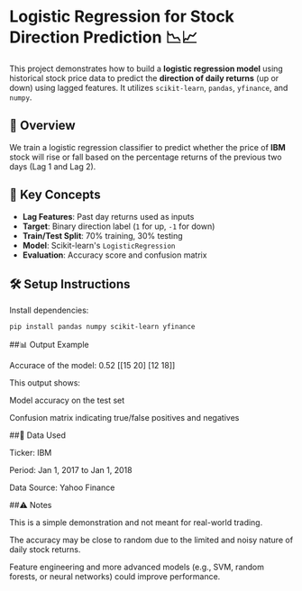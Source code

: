 # Logistic Regression for Stock Direction Prediction 📉📈

This project demonstrates how to build a **logistic regression model** using historical stock price data to predict the **direction of daily returns** (up or down) using lagged features. It utilizes `scikit-learn`, `pandas`, `yfinance`, and `numpy`.

## 🚀 Overview

We train a logistic regression classifier to predict whether the price of **IBM** stock will rise or fall based on the percentage returns of the previous two days (Lag 1 and Lag 2).

## 🧠 Key Concepts

- **Lag Features**: Past day returns used as inputs
- **Target**: Binary direction label (`1` for up, `-1` for down)
- **Train/Test Split**: 70% training, 30% testing
- **Model**: Scikit-learn's `LogisticRegression`
- **Evaluation**: Accuracy score and confusion matrix

## 🛠️ Setup Instructions

Install dependencies:

```bash
pip install pandas numpy scikit-learn yfinance
```

##📊 Output Example

Accurace of the model: 0.52
[[15 20]
 [12 18]]

This output shows:

  Model accuracy on the test set

  Confusion matrix indicating true/false positives and negatives

##📅 Data Used

  Ticker: IBM

  Period: Jan 1, 2017 to Jan 1, 2018

  Data Source: Yahoo Finance

##⚠️ Notes

  This is a simple demonstration and not meant for real-world trading.

  The accuracy may be close to random due to the limited and noisy nature of daily stock returns.

  Feature engineering and more advanced models (e.g., SVM, random forests, or neural networks) could improve performance.
